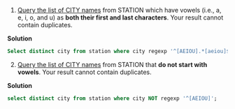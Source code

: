1. [Query the list of CITY names](https://www.hackerrank.com/challenges/weather-observation-station-8/problem?isFullScreen=true) from STATION which have vowels (i.e., a, e, i, o, and u) as **both their first and last characters**. Your result cannot contain duplicates.
   


**Solution**

```sql
Select distinct city from station where city regexp '^[AEIOU].*[aeiou]$';
```





2. [Query the list of CITY names](https://www.hackerrank.com/challenges/weather-observation-station-9/problem?isFullScreen=true) from STATION that **do not start with vowels**. Your result cannot contain duplicates.


**Solution**


```sql
select distinct city from station where city NOT regexp '^[AEIOU]';
```
